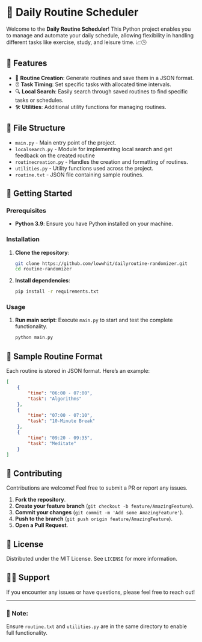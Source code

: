 
# 📅 Daily Routine Scheduler

Welcome to the **Daily Routine Scheduler**! This Python project enables you to manage and automate your daily schedule, allowing flexibility in handling different tasks like exercise, study, and leisure time. 📈🕒

## 🌟 Features

- 📑 **Routine Creation**: Generate routines and save them in a JSON format.
- ⏰ **Task Timing**: Set specific tasks with allocated time intervals.
- 🔍 **Local Search**: Easily search through saved routines to find specific tasks or schedules.
- 🛠 **Utilities**: Additional utility functions for managing routines.

## 📂 File Structure

- `main.py` - Main entry point of the project.
- `localsearch.py` - Module for implementing local search and get feedback on the created routine
- `routinecreation.py` - Handles the creation and formatting of routines.
- `utilities.py` - Utility functions used across the project.
- `routine.txt` - JSON file containing sample routines.

## 🚀 Getting Started

### Prerequisites

- **Python 3.9**: Ensure you have Python installed on your machine.

### Installation

1. **Clone the repository**:

   ```bash
   git clone https://github.com/lowwhit/dailyroutine-randomizer.git
   cd routine-randomizer
   ```

2. **Install dependencies**:

   ```bash
   pip install -r requirements.txt
   ```

### Usage

1. **Run main script**: Execute `main.py` to start and test the complete functionality.

   ```bash
   python main.py
   ```

## 📜 Sample Routine Format

Each routine is stored in JSON format. Here’s an example:

```json
[
    {
        "time": "06:00 - 07:00",
        "task": "Algorithms"
    },
    {
        "time": "07:00 - 07:10",
        "task": "10-Minute Break"
    },
    {
        "time": "09:20 - 09:35",
        "task": "Meditate"
    }
]
```

## 🤖 Contributing

Contributions are welcome! Feel free to submit a PR or report any issues. 

1. **Fork the repository**.
2. **Create your feature branch** (`git checkout -b feature/AmazingFeature`).
3. **Commit your changes** (`git commit -m 'Add some AmazingFeature'`).
4. **Push to the branch** (`git push origin feature/AmazingFeature`).
5. **Open a Pull Request**.

## 📝 License

Distributed under the MIT License. See `LICENSE` for more information.

## 🙋‍♂️ Support

If you encounter any issues or have questions, please feel free to reach out!

---

### 🔖 Note:
Ensure `routine.txt` and `utilities.py` are in the same directory to enable full functionality.
